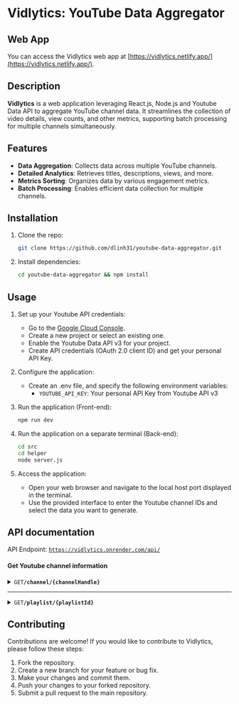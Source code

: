 # Vidlytics: YouTube Data Aggregator

## Web App
You can access the Vidlytics web app at [https://vidlytics.netlify.app/](https://vidlytics.netlify.app/).

## Description
**Vidlytics** is a web application leveraging React.js, Node.js and Youtube Data API to aggregate YouTube channel data. It streamlines the collection of video details, view counts, and other metrics, supporting batch processing for multiple channels simultaneously.

## Features
- **Data Aggregation**: Collects data across multiple YouTube channels.
- **Detailed Analytics**: Retrieves titles, descriptions, views, and more.
- **Metrics Sorting**: Organizes data by various engagement metrics.
- **Batch Processing**: Enables efficient data collection for multiple channels.


## Installation
1. Clone the repo:
    ```bash
    git clone https://github.com/dlinh31/youtube-data-aggregator.git
    ```

2. Install dependencies:
     ```bash
     cd youtube-data-aggregator && npm install
     ```

## Usage

1. Set up your Youtube API credentials:
     - Go to the [Google Cloud Console](https://console.cloud.google.com/).
     - Create a new project or select an existing one.
     - Enable the Youtube Data API v3 for your project.
     - Create API credentials (OAuth 2.0 client ID) and get your personal API Key.

2. Configure the application:
     - Create an .env file, and specify the following environment variables:
          - `YOUTUBE_API_KEY`: Your personal API Key from Youtube API v3

3. Run the application (Front-end):
     ```bash
     npm run dev
     ```

4. Run the application on a separate terminal (Back-end):
     ```bash
     cd src
     cd helper
     node server.js
     ```

5. Access the application:
     - Open your web browser and navigate to the local host port displayed in the terminal.
     - Use the provided interface to enter the Youtube channel IDs and select the data you want to generate.


## API documentation
API Endpoint: <code>https://vidlytics.onrender.com/api/</code>

#### Get Youtube channel information

<details>
 <summary><code>GET</code><code><b>/channel/{channelHandle}</b></code></summary>

##### Parameters

> | name      |  type     | data type               | description                                                           |
> |-----------|-----------|-------------------------|-----------------------------------------------------------------------|
> | channelHandle |  required | string               |  username/handle of a youtube channel (after @ of channel link)   |

##### Responses

> | http code     | content-type                      | response                                                            |
> |---------------|-----------------------------------|---------------------------------------------------------------------|
> | `201`         | `application/json`                | Channel ID, viewCount, subscriberCount and videoCount             |
> | `400`         | `application/json`                | `{"error": "Channel not found"}`                                    |

#### Get all videos from a playlist
</details>

------------------------------------------------------------------------------------------
<details>
 <summary><code>GET</code><code><b>/playlist/{playlistId}</b></code> </summary>

##### Parameters

> | name      |  type     | data type               | description                                                           |
> |-----------|-----------|-------------------------|-----------------------------------------------------------------------|
> | playlistId|  required | string                  | ID of the playlist                                                    |

##### Responses

> | http code     | content-type                      | response                                                            |
> |---------------|-----------------------------------|---------------------------------------------------------------------|
> | `201`         | `application/json`                | Information of all videos from given playlist                       |
> | `400`         | `application/json`                | `{"error": "No videos is found for the specified channel"}`         |

</details>


## Contributing
Contributions are welcome! If you would like to contribute to Vidlytics, please follow these steps:

1. Fork the repository.
2. Create a new branch for your feature or bug fix.
3. Make your changes and commit them.
4. Push your changes to your forked repository.
5. Submit a pull request to the main repository.

